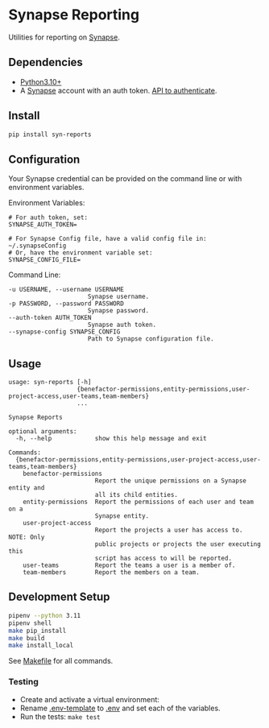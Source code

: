 # Synapse Reporting

Utilities for reporting on [Synapse](https://www.synapse.org/).

## Dependencies

- [Python3.10+](https://www.python.org/)
- A [Synapse](https://www.synapse.org/) account with an auth
  token. [API to authenticate](http://docs.synapse.org/python/#connecting-to-synapse).

## Install

```bash
pip install syn-reports
```

## Configuration

Your Synapse credential can be provided on the command line or with environment variables.

Environment Variables:

```shell
# For auth token, set:
SYNAPSE_AUTH_TOKEN=

# For Synapse Config file, have a valid config file in:
~/.synapseConfig
# Or, have the environment variable set:
SYNAPSE_CONFIG_FILE=
```

Command Line:

```shell
-u USERNAME, --username USERNAME
                      Synapse username.
-p PASSWORD, --password PASSWORD
                      Synapse password.
--auth-token AUTH_TOKEN
                      Synapse auth token.
--synapse-config SYNAPSE_CONFIG
                      Path to Synapse configuration file.
```

## Usage

```text
usage: syn-reports [-h]
                   {benefactor-permissions,entity-permissions,user-project-access,user-teams,team-members}
                   ...

Synapse Reports

optional arguments:
  -h, --help            show this help message and exit

Commands:
  {benefactor-permissions,entity-permissions,user-project-access,user-teams,team-members}
    benefactor-permissions
                        Report the unique permissions on a Synapse entity and
                        all its child entities.
    entity-permissions  Report the permissions of each user and team on a
                        Synapse entity.
    user-project-access
                        Report the projects a user has access to. NOTE: Only
                        public projects or projects the user executing this
                        script has access to will be reported.
    user-teams          Report the teams a user is a member of.
    team-members        Report the members on a team.
```

## Development Setup

```bash
pipenv --python 3.11
pipenv shell
make pip_install
make build
make install_local
```

See [Makefile](Makefile) for all commands.

### Testing

- Create and activate a virtual environment:
- Rename [.env-template](.env-template) to [.env](.env) and set each of the variables.
- Run the tests: `make test`
